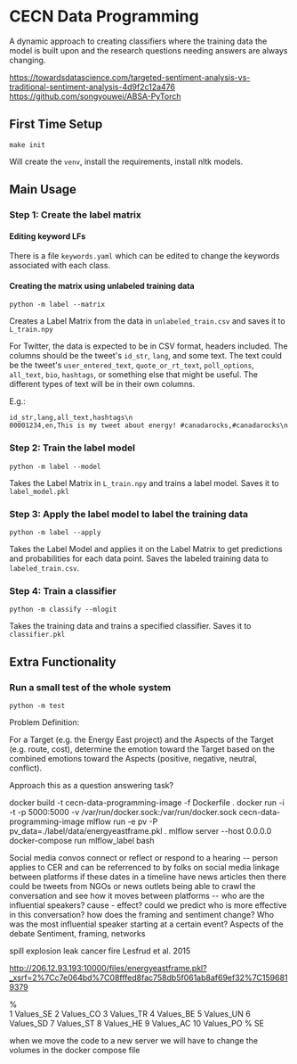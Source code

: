 # CECN Data Programming

A dynamic approach to creating classifiers where the training data the model is built upon and the research questions
needing answers are always changing.

https://towardsdatascience.com/targeted-sentiment-analysis-vs-traditional-sentiment-analysis-4d9f2c12a476
https://github.com/songyouwei/ABSA-PyTorch

## First Time Setup

```shell script
make init
```

Will create the `venv`, install the requirements, install nltk models.

## Main Usage

### Step 1: Create the label matrix
#### Editing keyword LFs
There is a file `keywords.yaml` which can be edited to change the keywords associated with each class.

#### Creating the matrix using unlabeled training data
```shell script
python -m label --matrix
```
Creates a Label Matrix from the data in `unlabeled_train.csv` and saves it to `L_train.npy`

For Twitter, the data is expected to be in CSV format, headers included. The columns should be the tweet's `id_str`, `lang`, and some text. 
The text could be the tweet's `user_entered_text`, `quote_or_rt_text`, `poll_options`, `all_text`, `bio`, `hashtags`, 
or something else that might be useful. The different types of text will be in their own columns.

E.g.:
```
id_str,lang,all_text,hashtags\n
00001234,en,This is my tweet about energy! #canadarocks,#canadarocks\n
```

### Step 2: Train the label model
```shell script
python -m label --model
```
Takes the Label Matrix in `L_train.npy` and trains a label model. Saves it to `label_model.pkl`

### Step 3: Apply the label model to label the training data
```shell script
python -m label --apply
```
Takes the Label Model and applies it on the Label Matrix to get predictions and probabilities for each data point. Saves
the labeled training data to `labeled_train.csv`.

### Step 4: Train a classifier
```shell script
python -m classify --mlogit
```
Takes the training data and trains a specified classifier. Saves it to `classifier.pkl`

## Extra Functionality
### Run a small test of the whole system
```shell script
python -m test
```

Problem Definition:

For a Target (e.g. the Energy East project) and the Aspects of the Target (e.g. route, cost), determine the emotion toward
 the Target based on the combined emotions toward the Aspects (positive, negative, neutral, conflict).
 
Approach this as a question answering task?

docker build -t cecn-data-programming-image -f Dockerfile .
docker run -i -t -p 5000:5000 -v /var/run/docker.sock:/var/run/docker.sock cecn-data-programming-image
mlflow run -e pv -P pv_data=./label/data/energyeastframe.pkl .
mlflow server --host 0.0.0.0
docker-compose run mlflow_label bash

Social media convos connect or reflect or respond to a hearing -- person applies to CER and can be referrenced to by folks on social media
linkage between platforms
if these dates in a timeline have news articles then there could be tweets from NGOs or news outlets
being able to crawl the conversation and see how it moves between platforms -- who are the influential speakers?
cause - effect? could we predict who is more effective in this conversation? how does the framing and sentiment change?
Who was the most influential speaker starting at a certain event? Aspects of the debate
Sentiment, framing, networks

spill explosion leak cancer fire Lesfrud et al. 2015

http://206.12.93.193:10000/files/energyeastframe.pkl?_xsrf=2%7Cc7e064bd%7C08fffed8fac758db5f061ab8af69ef32%7C1596819379

%	
1	Values_SE
2	Values_CO
3	Values_TR
4	Values_BE
5	Values_UN
6	Values_SD
7	Values_ST
8	Values_HE
9	Values_AC
10	Values_PO
%
SE	

when we move the code to a new server we will have to change the volumes in the docker compose file